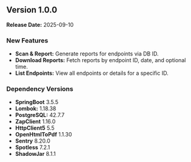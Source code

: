 ## Version 1.0.0
**Release Date:** 2025-09-10

### New Features
- **Scan & Report:** Generate reports for endpoints via DB ID.
- **Download Reports:** Fetch reports by endpoint ID, date, and optional time.
- **List Endpoints:** View all endpoints or details for a specific ID.

### Dependency Versions
- **SpringBoot** 3.5.5
- **Lombok:** 1.18.38
- **PostgreSQL:** 42.7.7
- **ZapClient** 1.16.0
- **HttpClient5** 5.5
- **OpenHtmlToPdf** 1.1.30
- **Sentry** 8.20.0
- **Spotless** 7.2.1
- **ShadowJar** 8.1.1